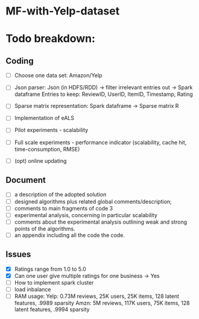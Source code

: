 # MF-with-Yelp-dataset

# Todo breakdown:

## Coding 
- [ ] Choose one data set: Amazon/Yelp
- [ ] Json parser: Json (in HDFS/RDD) -> filter irrelevant entries out -> Spark dataframe
      Entries to keep: ReviewID, UserID, ItemID, Timestamp, Rating
- [ ] Sparse matrix representation: Spark dataframe -> Sparse matrix R
- [ ] Implementation of eALS
- [ ] Pilot experiments - scalability
- [ ] Full scale experiments - performance indicator (scalability, cache hit, time-consumption, RMSE)
- [ ] (opt) online updating


## Document
- [ ] a description of the adopted solution 
- [ ] designed algorithms plus related global comments/description; 
- [ ] comments to main fragments of code 3
- [ ] experimental analysis, concerning in particular scalability
- [ ] comments about the experimental analysis outlining weak and strong points of the algorithms.
- [ ] an appendix including all the code the code.

## Issues
- [x] Ratings range from 1.0 to 5.0
- [x] Can one user give multiple ratings for one business -> Yes
- [ ] How to implement spark cluster
- [ ] load inbalance
- [ ] RAM usage: Yelp: 0.73M reviews, 25K users, 25K items, 128 latent features, .9989 sparsity
                 Amzn: 5M reviews, 117K users, 75K items, 128 latent features, .9994 sparsity

